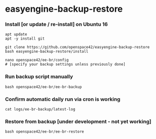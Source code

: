 # easyengine-backup-restore

### Install [or update / re-install] on Ubuntu 16

```
apt update
apt -y install git
```
```
git clone https://github.com/openspace42/easyengine-backup-restore
bash easyengine-backup-restore/install
```
```
nano openspace42/ee-br/config
# [specify your backup settings unless previously done]
```

### Run backup script manually

```
bash openspace42/ee-br/ee-br-backup
```

### Confirm automatic daily run via cron is working

```
cat logs/ee-br-backup/latest-log
```

### Restore from backup [under development - not yet working]

```
bash openspace42/ee-br/ee-br-restore
```
